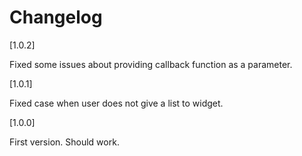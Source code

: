 # Changelog

[1.0.2]

Fixed some issues about providing callback function as a parameter.

[1.0.1]

Fixed case when user does not give a list to widget.

[1.0.0]

First version. Should work.